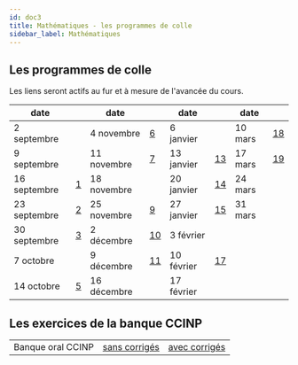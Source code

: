 ```yaml
---
id: doc3
title: Mathématiques - les programmes de colle
sidebar_label: Mathématiques
---
```


## Les programmes de colle
Les liens seront actifs au fur et à mesure de l'avancée du cours. 


|date||date||date||date||
| - | - | - | - | - | - | - | - |
| 2 septembre|| 4 novembre|[6](./pgmcolle_6.pdf)|6 janvier||10 mars|[18](./pgmcolle_18.pdf)||
| 9 septembre||11 novembre|[7](./pgmcolle_7.pdf)|13 janvier|[13](./pgmcolle_13.pdf)|17 mars|[19](./pgmcolle_19.pdf)|
|16 septembre|[1](./pgmcolle_1.pdf)|18 novembre||20 janvier|[14](./pgmcolle_14.pdf)|24 mars||
|23 septembre|[2](./pgmcolle_2.pdf)|25 novembre|[9](./pgmcolle_9.pdf)|27 janvier|[15](./pgmcolle_15.pdf)|31 mars||
|30 septembre|[3](./pgmcolle_3.pdf)| 2 décembre|[10](./pgmcolle_10.pdf)|3 février||||
| 7 octobre  || 9 décembre|[11](./pgmcolle_11.pdf)|10 février|[17](./pgmcolle_17.pdf)|||
|14 octobre  |[5](./pgmcolle_5.pdf)|16 décembre||17 février||||











## Les exercices de la banque CCINP

| | | |
| ----------- | ----------- | ----------- |
|Banque oral CCINP|[sans corrigés](./2024_CCINP_sans_corrections.pdf)|[avec corrigés](./2024_CCINP_avec_corrections.pdf)|
